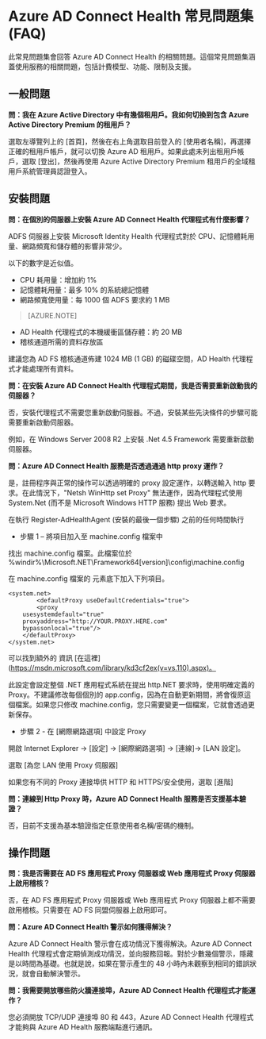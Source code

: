 <properties 
	pageTitle="Azure AD Connect Health 常見問題集" 
	description="此常見問題集會回答 Azure AD Connect Health 的相關問題。這個常見問題集涵蓋使用服務的相關問題，包括計費模型、功能、限制及支援。" 
	services="active-directory" 
	documentationCenter="" 
	authors="billmath" 
	manager="swadhwa" 
	editor="curtand"/>

<tags 
	ms.service="active-directory" 
	ms.workload="identity" 
	ms.tgt_pltfrm="na" 
	ms.devlang="na" 
	ms.topic="article" 
	ms.date="07/12/2015"
	ms.author="billmath"/>


# Azure AD Connect Health 常見問題集 (FAQ)

此常見問題集會回答 Azure AD Connect Health 的相關問題。這個常見問題集涵蓋使用服務的相關問題，包括計費模型、功能、限制及支援。

## 一般問題



**問：我在 Azure Active Directory 中有幾個租用戶。我如何切換到包含 Azure Active Directory Premium 的租用戶？**

選取左導覽列上的 [首頁]，然後在右上角選取目前登入的 [使用者名稱]，再選擇正確的租用戶帳戶，就可以切換 Azure AD 租用戶。如果此處未列出租用戶帳戶，選取 [登出]，然後再使用 Azure Active Directory Premium 租用戶的全域租用戶系統管理員認證登入。


## 安裝問題



**問：在個別的伺服器上安裝 Azure AD Connect Health 代理程式有什麼影響？**

ADFS 伺服器上安裝 Microsoft Identity Health 代理程式對於 CPU、記憶體耗用量、網路頻寬和儲存體的影響非常少。

以下的數字是近似值。

- CPU 耗用量：增加約 1%
- 記憶體耗用量：最多 10% 的系統總記憶體
- 網路頻寬使用量：每 1000 個 ADFS 要求約 1 MB
>[AZURE.NOTE]

- AD Health 代理程式的本機緩衝區儲存體：約 20 MB
- 稽核通道所需的資料存放區


建議您為 AD FS 稽核通道佈建 1024 MB (1 GB) 的磁碟空間，AD Health 代理程式才能處理所有資料。

**問：在安裝 Azure AD Connect Health 代理程式期間，我是否需要重新啟動我的伺服器？**

否，安裝代理程式不需要您重新啟動伺服器。不過，安裝某些先決條件的步驟可能需要重新啟動伺服器。

例如，在 Windows Server 2008 R2 上安裝 .Net 4.5 Framework 需要重新啟動伺服器。


**問：Azure AD Connect Health 服務是否透過通過 http proxy 運作？**

是，註冊程序與正常的操作可以透過明確的 proxy 設定運作，以轉送輸入 http 要求。在此情況下，"Netsh WinHttp set Proxy" 無法運作，因為代理程式使用 System.Net (而不是 Microsoft Windows HTTP 服務) 提出 Web 要求。

在執行 Register-AdHealthAgent (安裝的最後一個步驟) 之前的任何時間執行


- 步驟 1 – 將項目加入至 machine.config 檔案中


找出 machine.config 檔案。此檔案位於 %windir%\\Microsoft.NET\\Framework64[version]\\config\\machine.config</li>

在 machine.config 檔案的 <configuration></configuration> 元素底下加入下列項目。
 
		
	<system.net>  
			<defaultProxy useDefaultCredentials="true">
       		<proxy 
        usesystemdefault="true" 
        proxyaddress="http://YOUR.PROXY.HERE.com"  
        bypassonlocal="true"/>
		</defaultProxy>
	</system.net> 

 

可以找到額外的 <defaultProxy> 資訊 [在這裡] (https://msdn.microsoft.com/library/kd3cf2ex(v=vs.110).aspx)。

此設定會設定整個 .NET 應用程式系統在提出 http.NET 要求時，使用明確定義的 Proxy。不建議修改每個個別的 app.config，因為在自動更新期間，將會復原這個檔案。如果您只修改 machine.config，您只需要變更一個檔案，它就會透過更新保存。

- 步驟 2 - 在 [網際網路選項] 中設定 Proxy

開啟 Internet Explorer -> [設定] -> [網際網路選項] -> [連線]-> [LAN 設定]。

選取 [為您 LAN 使用 Proxy 伺服器]

如果您有不同的 Proxy 連接埠供 HTTP 和 HTTPS/安全使用，選取 [進階]




**問：連線到 Http Proxy 時，Azure AD Connect Health 服務是否支援基本驗證？**

否，目前不支援為基本驗證指定任意使用者名稱/密碼的機制。


## 操作問題



**問：我是否需要在 AD FS 應用程式 Proxy 伺服器或 Web 應用程式 Proxy 伺服器上啟用稽核？**

否，在 AD FS 應用程式 Proxy 伺服器或 Web 應用程式 Proxy 伺服器上都不需要啟用稽核。只需要在 AD FS 同盟伺服器上啟用即可。



**問：Azure AD Connect Health 警示如何獲得解決？**

Azure AD Connect Health 警示會在成功情況下獲得解決。Azure AD Connect Health 代理程式會定期偵測成功情況，並向服務回報。對於少數幾個警示，隱藏是以時間為基礎。也就是說，如果在警示產生的 48 小時內未觀察到相同的錯誤狀況，就會自動解決警示。




**問：我需要開放哪些防火牆連接埠，Azure AD Connect Health 代理程式才能運作？**

您必須開放 TCP/UDP 連接埠 80 和 443，Azure AD Connect Health 代理程式才能夠與 Azure AD Health 服務端點進行通訊。

<!---HONumber=July15_HO3-->